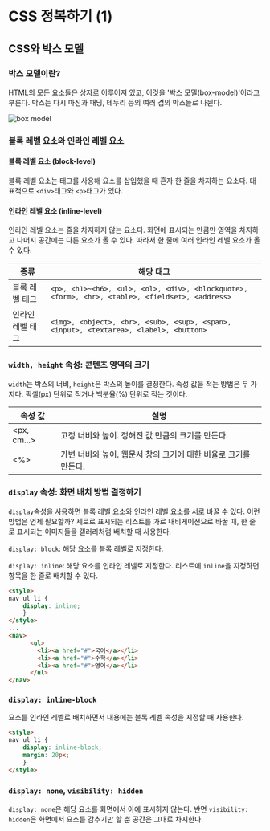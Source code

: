 # CSS 정복하기 (1)

## CSS와 박스 모델

### 박스 모델이란?

HTML의 모든 요소들은 상자로 이루어져 있고, 이것을 '박스 모델(box-model)'이라고 부른다. 박스는 다시 마진과 패딩, 테두리 등의 여러 겹의 박스들로 나뉜다.

![box model](https://pressupinc.com/wp-content/uploads/2014/01/box-model.png)

### 블록 레벨 요소와 인라인 레벨 요소

#### 블록 레벨 요소 (block-level)

블록 레벨 요소는 태그를 사용해 요소를 삽입했을 때 혼자 한 줄을 차지하는 요소다. 대표적으로 `<div>`태그와 `<p>`태그가 있다.

#### 인라인 레벨 요소 (inline-level)

인라인 레벨 요소는 줄을 차지하지 않는 요소다. 화면에 표시되는 만큼만 영역을 차지하고 나머지 공간에는 다른 요소가 올 수 있다. 따라서 한 줄에 여러 인라인 레벨 요소가 올 수 있다.

 종류 | 해당 태그 
--- | ---
블록 레벨 태그 | `<p>, <h1>~<h6>, <ul>, <ol>, <div>, <blockquote>, <form>, <hr>, <table>, <fieldset>, <address>`
인라인 레벨 태그 | `<img>, <object>, <br>, <sub>, <sup>, <span>, <input>, <textarea>, <label>, <button>`

### `width, height` 속성: 콘텐츠 영역의 크기

`width`는 박스의 너비, `height`은 박스의 높이를 결정한다. 속성 값을 적는 방법은 두 가지다. 픽셀(px) 단위로 적거나 백분율(%) 단위로 적는 것이다.

속성 값 | 설명
--- | ---
<px, cm...> | 고정 너비와 높이. 정해진 값 만큼의 크기를 만든다.
<%> | 가변 너비와 높이. 웹문서 창의 크기에 대한 비율로 크기를 만든다.

### `display` 속성: 화면 배치 방법 결정하기

`display`속성을 사용하면 블록 레벨 요소와 인라인 레벨 요소를 서로 바꿀 수 있다. 이런 방법은 언제 필요할까? 세로로 표시되는 리스트를 가로 내비게이션으로 바꿀 때, 한 줄로 표시되는 이미지들을 갤러리처럼 배치할 때 사용한다.

`display: block`: 해당 요소를 블록 레벨로 지정한다.



`display: inline`: 해당 요소를 인라인 레벨로 지정한다. 리스트에 `inline`을 지정하면 항목을 한 줄로 배치할 수 있다.

```html
<style>
nav ul li {
	display: inline;
    }
</style>
...
<nav>
      <ul>
      	<li><a href="#">국어</a></li>
      	<li><a href="#">수학</a></li>
      	<li><a href="#">영어</a></li>
      </ul>
</nav>

```

### `display: inline-block`

요소를 인라인 레벨로 배치하면서 내용에는 블록 레벨 속성을 지정할 때 사용한다. 

```html
<style>
nav ul li {
	display: inline-block;
	margin: 20px;
    }
</style>

```

### `display: none`, `visibility: hidden`

`display: none`은 해당 요소를 화면에서 아예 표시하지 않는다. 반면 `visibility: hidden`은 화면에서 요소를 감추기만 할 뿐 공간은 그대로 차지한다. 



